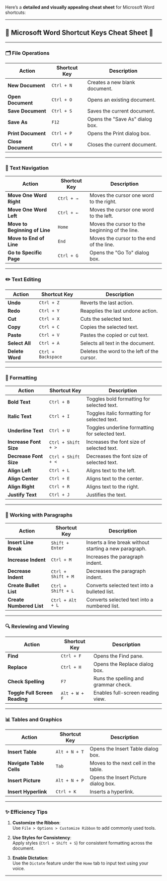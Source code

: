 Here’s a **detailed and visually appealing cheat sheet** for Microsoft Word shortcuts:

---

## **🌟 Microsoft Word Shortcut Keys Cheat Sheet 🌟**

---

### **🗂️ File Operations**
| **Action**                  | **Shortcut Key**        | **Description**                                  |
|-----------------------------|-------------------------|--------------------------------------------------|
| **New Document**            | `Ctrl + N`             | Creates a new blank document.                   |
| **Open Document**           | `Ctrl + O`             | Opens an existing document.                     |
| **Save Document**           | `Ctrl + S`             | Saves the current document.                     |
| **Save As**                 | `F12`                  | Opens the "Save As" dialog box.                 |
| **Print Document**          | `Ctrl + P`             | Opens the Print dialog box.                     |
| **Close Document**          | `Ctrl + W`             | Closes the current document.                    |

---

### **📄 Text Navigation**
| **Action**                  | **Shortcut Key**        | **Description**                                  |
|-----------------------------|-------------------------|--------------------------------------------------|
| **Move One Word Right**     | `Ctrl + →`             | Moves the cursor one word to the right.         |
| **Move One Word Left**      | `Ctrl + ←`             | Moves the cursor one word to the left.          |
| **Move to Beginning of Line** | `Home`               | Moves the cursor to the beginning of the line.  |
| **Move to End of Line**     | `End`                  | Moves the cursor to the end of the line.        |
| **Go to Specific Page**     | `Ctrl + G`             | Opens the "Go To" dialog box.                   |

---

### **✏️ Text Editing**
| **Action**                  | **Shortcut Key**        | **Description**                                  |
|-----------------------------|-------------------------|--------------------------------------------------|
| **Undo**                    | `Ctrl + Z`             | Reverts the last action.                        |
| **Redo**                    | `Ctrl + Y`             | Reapplies the last undone action.               |
| **Cut**                     | `Ctrl + X`             | Cuts the selected text.                         |
| **Copy**                    | `Ctrl + C`             | Copies the selected text.                       |
| **Paste**                   | `Ctrl + V`             | Pastes the copied or cut text.                  |
| **Select All**              | `Ctrl + A`             | Selects all text in the document.               |
| **Delete Word**             | `Ctrl + Backspace`     | Deletes the word to the left of the cursor.     |

---

### **📑 Formatting**
| **Action**                  | **Shortcut Key**        | **Description**                                  |
|-----------------------------|-------------------------|--------------------------------------------------|
| **Bold Text**               | `Ctrl + B`             | Toggles bold formatting for selected text.      |
| **Italic Text**             | `Ctrl + I`             | Toggles italic formatting for selected text.    |
| **Underline Text**          | `Ctrl + U`             | Toggles underline formatting for selected text. |
| **Increase Font Size**      | `Ctrl + Shift + >`     | Increases the font size of selected text.       |
| **Decrease Font Size**      | `Ctrl + Shift + <`     | Decreases the font size of selected text.       |
| **Align Left**              | `Ctrl + L`             | Aligns text to the left.                        |
| **Align Center**            | `Ctrl + E`             | Aligns text to the center.                      |
| **Align Right**             | `Ctrl + R`             | Aligns text to the right.                       |
| **Justify Text**            | `Ctrl + J`             | Justifies the text.                             |

---

### **📂 Working with Paragraphs**
| **Action**                  | **Shortcut Key**        | **Description**                                  |
|-----------------------------|-------------------------|--------------------------------------------------|
| **Insert Line Break**       | `Shift + Enter`        | Inserts a line break without starting a new paragraph. |
| **Increase Indent**         | `Ctrl + M`             | Increases the paragraph indent.                 |
| **Decrease Indent**         | `Ctrl + Shift + M`     | Decreases the paragraph indent.                 |
| **Create Bullet List**      | `Ctrl + Shift + L`     | Converts selected text into a bulleted list.    |
| **Create Numbered List**    | `Ctrl + Alt + L`       | Converts selected text into a numbered list.    |

---

### **🔍 Reviewing and Viewing**
| **Action**                  | **Shortcut Key**        | **Description**                                  |
|-----------------------------|-------------------------|--------------------------------------------------|
| **Find**                    | `Ctrl + F`             | Opens the Find pane.                            |
| **Replace**                 | `Ctrl + H`             | Opens the Replace dialog box.                   |
| **Check Spelling**          | `F7`                   | Runs the spelling and grammar check.            |
| **Toggle Full Screen Reading** | `Alt + W + F`       | Enables full-screen reading view.               |

---

### **📊 Tables and Graphics**
| **Action**                  | **Shortcut Key**        | **Description**                                  |
|-----------------------------|-------------------------|--------------------------------------------------|
| **Insert Table**            | `Alt + N + T`          | Opens the Insert Table dialog box.              |
| **Navigate Table Cells**    | `Tab`                  | Moves to the next cell in the table.            |
| **Insert Picture**          | `Alt + N + P`          | Opens the Insert Picture dialog box.            |
| **Insert Hyperlink**        | `Ctrl + K`             | Inserts a hyperlink.                            |

---

### **✨ Efficiency Tips**
1. **Customize the Ribbon**:  
   Use `File > Options > Customize Ribbon` to add commonly used tools.  

2. **Use Styles for Consistency**:  
   Apply styles (`Ctrl + Shift + S`) for consistent formatting across the document.  

3. **Enable Dictation**:  
   Use the `Dictate` feature under the `Home` tab to input text using your voice.

---
